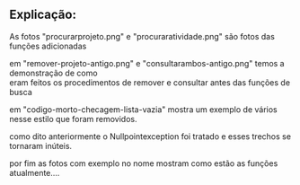 <h2>Explicação:</h2>
<div><p>As fotos "procurarprojeto.png" e "procuraratividade.png" são fotos das funções adicionadas</div>
<div>em "remover-projeto-antigo.png" e "consultarambos-antigo.png" temos a demonstração de como</div>
<div>eram feitos os procedimentos de remover e consultar antes das funções de busca</div>
<div><p>em "codigo-morto-checagem-lista-vazia" mostra um exemplo de vários nesse estilo que foram removidos.</div>
<div>como dito anteriormente o Nullpointexception foi tratado e esses trechos se tornaram inúteis.</div>
<div><p>por fim as fotos com exemplo no nome mostram como estão as funções atualmente....</div>
